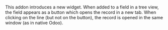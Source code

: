 This addon introduces a new widget. When added to a field in a tree
view, the field appears as a button which opens the record in a new tab.
When clicking on the line (but not on the button), the record is opened
in the same window (as in native Odoo).
